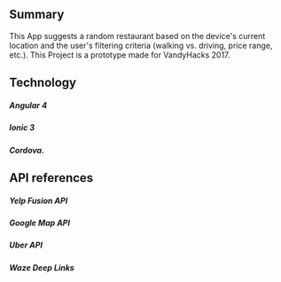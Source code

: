 ## Summary

This App suggests a random restaurant based on the device's current location
and the user's filtering criteria (walking vs. driving, price range, etc.).
This Project is a prototype made for VandyHacks 2017.

## Technology

##### Angular 4
##### Ionic 3
##### Cordova.

## API references
##### Yelp Fusion API
##### Google Map API
##### Uber API
##### Waze Deep Links
